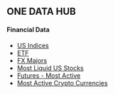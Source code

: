 ## ONE DATA HUB 

#### Financial Data

* [US Indices](https://onedatahub.github.io/US-Index/)
* [ETF]()
* [FX Majors]()
* [Most Liquid US Stocks]()
* [Futures - Most Active]()
* [Most Active Crypto Currencies]()
